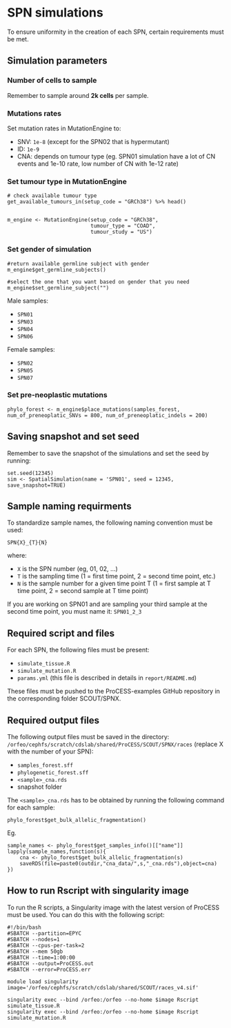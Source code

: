 # SPN simulations
To ensure uniformity in the creation of each SPN, certain requirements must be met.  

## Simulation parameters
### Number of cells to sample 
Remember to sample around **2k cells** per sample.

### Mutations rates
Set mutation rates in MutationEngine to:
- SNV: `1e-8` (except for the SPN02 that is hypermutant)
- ID: `1e-9`
- CNA: depends on tumour type (eg. SPN01 simulation have a lot of CN events and 1e-10 rate, low number of CN with 1e-12 rate)

### Set tumour type in MutationEngine
```
# check available tumour type
get_available_tumours_in(setup_code = "GRCh38") %>% head()


m_engine <- MutationEngine(setup_code = "GRCh38",
                           tumour_type = "COAD",
                           tumour_study = "US")
```

### Set gender of simulation
```
#return available germline subject with gender
m_engine$get_germline_subjects()

#select the one that you want based on gender that you need
m_engine$set_germline_subject("")
```

Male samples:
- `SPN01`
- `SPN03`
- `SPN04`
- `SPN06`

Female samples:
- `SPN02`
- `SPN05`
- `SPN07`

### Set pre-neoplastic mutations
```
phylo_forest <- m_engine$place_mutations(samples_forest, num_of_preneoplatic_SNVs = 800, num_of_preneoplatic_indels = 200)
```


## Saving snapshot and set seed
Remember to save the snapshot of the simulations and set the seed by running:  

```{r}
set.seed(12345)
sim <- SpatialSimulation(name = 'SPN01', seed = 12345, save_snapshot=TRUE)
```

## Sample naming requirments
To standardize sample names, the following naming convention must be used:
```
SPN{X}_{T}{N}
```
where:
- `X` is the SPN number (eg, 01, 02, ...)
- `T` is the sampling time (1 = first time point, 2 = second time point, etc.)
- `N` is the sample number for a given time point T (1 = first sample at T time point, 2 = second sample at T time point)

If you are working on SPN01 and are sampling your third sample at the second time point, you must name it: `SPN01_2_3`


## Required script and files
For each SPN, the following files must be present:
- `simulate_tissue.R`
- `simulate_mutation.R`
- `params.yml` (this file is described in details in `report/README.md`)

These files must be pushed to the ProCESS-examples GitHub repository in the corresponding folder SCOUT/SPNX.

## Required output files
The following output files must be saved in the directory:
`/orfeo/cephfs/scratch/cdslab/shared/ProCESS/SCOUT/SPNX/races` (replace X with the number of your SPN):

- `samples_forest.sff`
- `phylogenetic_forest.sff`
- `<sample>_cna.rds`
- snapshot folder

The `<sample>_cna.rds` has to be obtained by running the following command for each sample:
```{r}
phylo_forest$get_bulk_allelic_fragmentation()
```

Eg.
```
sample_names <- phylo_forest$get_samples_info()[["name"]]
lapply(sample_names,function(s){
    cna <- phylo_forest$get_bulk_allelic_fragmentation(s)
    saveRDS(file=paste0(outdir,"cna_data/",s,"_cna.rds"),object=cna)
})
```

## How to run Rscript with singularity image
To run the R scripts, a Singularity image with the latest version of ProCESS must be used. You can do this with the following script:

```{sh}
#!/bin/bash
#SBATCH --partition=EPYC
#SBATCH --nodes=1
#SBATCH --cpus-per-task=2
#SBATCH --mem 50gb
#SBATCH --time=1:00:00
#SBATCH --output=ProCESS.out
#SBATCH --error=ProCESS.err

module load singularity
image='/orfeo/cephfs/scratch/cdslab/shared/SCOUT/races_v4.sif'

singularity exec --bind /orfeo:/orfeo --no-home $image Rscript simulate_tissue.R
singularity exec --bind /orfeo:/orfeo --no-home $image Rscript simulate_mutation.R
```
